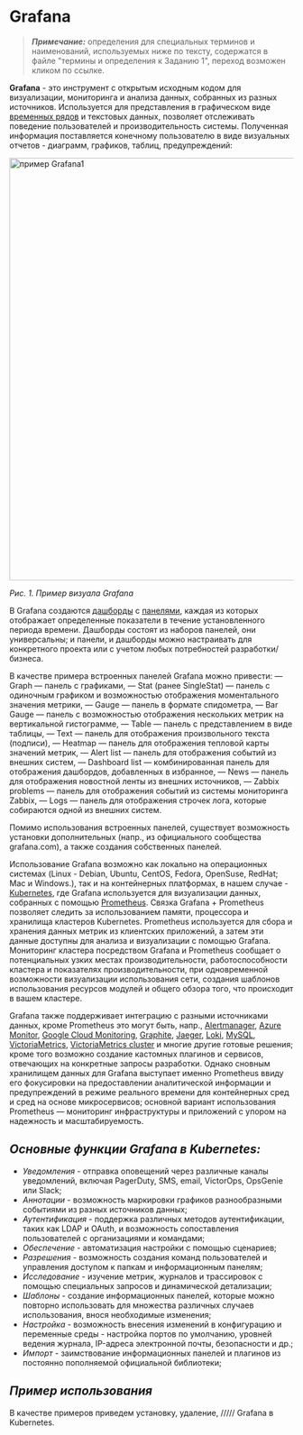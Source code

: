 # Grafana
> ***Примечание:*** определения для специальных терминов и наименований, используемых ниже по тексту, содержатся в файле "термины и определения к Заданию 1", переход возможен кликом по ссылке.

**Grafana** - это инструмент с открытым исходным кодом для визуализации, мониторинга и анализа данных, собранных из разных источников. 
Используется для представления в графическом виде [временных рядов](https://github.com/OlgaYu1/Test-task-SberTech-Olga-Yuvchenko/edit/main/%D1%82%D0%B5%D1%80%D0%BC%D0%B8%D0%BD%D1%8B%20%D0%B8%20%D0%BE%D0%BF%D1%80%D0%B5%D0%B4%D0%B5%D0%BB%D0%B5%D0%BD%D0%B8%D1%8F%20%D0%BA%20%D0%97%D0%B0%D0%B4%D0%B0%D0%BD%D0%B8%D1%8E%201.md#:~:text=%D1%80%D0%B0%D0%B1%D0%BE%D1%82%D0%BE%D1%81%D0%BF%D0%BE%D1%81%D0%BE%D0%B1%D0%BD%D0%BE%D1%81%D1%82%D0%B8%20IT%2D%D0%BE%D0%B1%D0%BE%D1%80%D1%83%D0%B4%D0%BE%D0%B2%D0%B0%D0%BD%D0%B8%D1%8F-,%D0%92%D1%80%D0%B5%D0%BC%D0%B5%D0%BD%D0%BD%D0%BE%D0%B9%20%D1%80%D1%8F%D0%B4,-%D1%81%D0%BE%D0%B2%D0%BE%D0%BA%D1%83%D0%BF%D0%BD%D0%BE%D1%81%D1%82%D1%8C%20%D1%82%D0%BE%D1%87%D0%B5%D0%BA%20%D0%B4%D0%B0%D0%BD%D0%BD%D1%8B%D1%85) и текстовых данных, позволяет отслеживать поведение пользователей и производительность системы. 
Полученная информация поставляется конечному пользователю в виде визуальных отчетов - диаграмм, графиков, таблиц, предупреждений:

<img width="750" alt="пример Grafana1" src="https://github.com/OlgaYu1/Test-task-SberTech-Olga-Yuvchenko/assets/154415031/e0e24664-77c5-4cee-92e6-c1b3fbeeaa90">

*Рис. 1. Пример визуала Grafana*

В  Grafana создаются [дашборды](https://github.com/OlgaYu1/Test-task-SberTech-Olga-Yuvchenko/blob/main/%D1%82%D0%B5%D1%80%D0%BC%D0%B8%D0%BD%D1%8B%20%D0%B8%20%D0%BE%D0%BF%D1%80%D0%B5%D0%B4%D0%B5%D0%BB%D0%B5%D0%BD%D0%B8%D1%8F%20%D0%BA%20%D0%97%D0%B0%D0%B4%D0%B0%D0%BD%D0%B8%D1%8E%201.md#:~:text=%D0%9E%D0%BF%D1%80%D0%B5%D0%B4%D0%B5%D0%BB%D0%B5%D0%BD%D0%B8%D0%B5-,%D0%94%D0%B0%D1%88%D0%B1%D0%BE%D1%80%D0%B4,-%D0%BD%D0%B0%D0%B1%D0%BE%D1%80%20%D0%BE%D1%82%D0%B4%D0%B5%D0%BB%D1%8C%D0%BD%D1%8B%D1%85%20%D0%BF%D0%B0%D0%BD%D0%B5%D0%BB%D0%B5%D0%B9) с [панелями](https://github.com/OlgaYu1/Test-task-SberTech-Olga-Yuvchenko/blob/main/%D1%82%D0%B5%D1%80%D0%BC%D0%B8%D0%BD%D1%8B%20%D0%B8%20%D0%BE%D0%BF%D1%80%D0%B5%D0%B4%D0%B5%D0%BB%D0%B5%D0%BD%D0%B8%D1%8F%20%D0%BA%20%D0%97%D0%B0%D0%B4%D0%B0%D0%BD%D0%B8%D1%8E%201.md#:~:text=%D1%81%20%D0%BF%D0%BE%D1%82%D1%80%D0%B5%D0%B1%D0%BD%D0%BE%D1%81%D1%82%D1%8F%D0%BC%D0%B8%20%D0%BF%D0%BE%D0%BB%D1%8C%D0%B7%D0%BE%D0%B2%D0%B0%D1%82%D0%B5%D0%BB%D1%8F-,%D0%9F%D0%B0%D0%BD%D0%B5%D0%BB%D1%8C,-First%20Header), каждая из которых отображает определенные показатели в течение установленного периода времени. 
Дашборды состоят из наборов панелей, они универсальны; и панели, и дашборды можно настраивать для конкретного проекта или с учетом любых потребностей разработки/бизнеса.

В качестве примера встроенных панелей Grafana можно привести:
— Graph — панель с графиками,
— Stat (ранее SingleStat) — панель с одиночным графиком и возможностью отображения моментального значения метрики,
— Gauge — панель в формате спидометра,
— Bar Gauge — панель с возможностью отображения нескольких метрик на вертикальной гистограмме,
— Table — панель с представлением в виде таблицы,
— Text — панель для отображения произвольного текста (подписи),
— Heatmap — панель для отображения тепловой карты значений метрик,
— Alert list — панель для отображения событий из внешних систем,
— Dashboard list — комбинированная панель для отображения дашбордов, добавленных в избранное,
— News — панель для отображения новостной ленты из внешних источников,
— Zabbix problems — панель для отображения событий из системы мониторинга Zabbix,
— Logs — панель для отображения строчек лога, которые собираются одной из внешних систем.

Помимо использования встроенных панелей, существует возможность установки дополнительных (напр., из официального сообщества grafana.com), а также создания собственных панелей.

Использование Grafana возможно как локально на операционных системах (Linux - Debian, Ubuntu, CentOS, Fedora, OpenSuse, RedHat; Mac и Windows.), так и на контейнерных платформах, в нашем случае - [Kubernetes](https://github.com/OlgaYu1/Test-task-SberTech-Olga-Yuvchenko/edit/main/%D1%82%D0%B5%D1%80%D0%BC%D0%B8%D0%BD%D1%8B%20%D0%B8%20%D0%BE%D0%BF%D1%80%D0%B5%D0%B4%D0%B5%D0%BB%D0%B5%D0%BD%D0%B8%D1%8F%20%D0%BA%20%D0%97%D0%B0%D0%B4%D0%B0%D0%BD%D0%B8%D1%8E%201.md#:~:text=%D0%9E%D0%BF%D1%80%D0%B5%D0%B4%D0%B5%D0%BB%D0%B5%D0%BD%D0%B8%D0%B5-,Kubernetes,-%D0%BE%D1%82%D0%BA%D1%80%D1%8B%D1%82%D0%BE%D0%B5%20%D0%BF%D1%80%D0%BE%D0%B3%D1%80%D0%B0%D0%BC%D0%BC%D0%BD%D0%BE%D0%B5%20%D0%BE%D0%B1%D0%B5%D1%81%D0%BF%D0%B5%D1%87%D0%B5%D0%BD%D0%B8%D0%B5), где Grafana используется для визуализации данных, собранных с помощью [Prometheus](https://github.com/OlgaYu1/Test-task-SberTech-Olga-Yuvchenko/edit/main/%D1%82%D0%B5%D1%80%D0%BC%D0%B8%D0%BD%D1%8B%20%D0%B8%20%D0%BE%D0%BF%D1%80%D0%B5%D0%B4%D0%B5%D0%BB%D0%B5%D0%BD%D0%B8%D1%8F%20%D0%BA%20%D0%97%D0%B0%D0%B4%D0%B0%D0%BD%D0%B8%D1%8E%201.md#:~:text=%D0%BD%D0%B5%D0%BE%D0%B1%D1%85%D0%BE%D0%B4%D0%B8%D0%BC%D0%B0%D1%8F%20%D0%B4%D0%BB%D1%8F%20%D1%80%D0%B0%D0%B1%D0%BE%D1%82%D1%8B-,Prometheus,-%D1%81%D0%B8%D1%81%D1%82%D0%B5%D0%BC%D0%B0%20%D1%81%D0%B5%D1%80%D0%B2%D0%B5%D1%80%D0%BE%D0%B2%20%D0%B8). 
Связка Grafana + Prometheus позволяет следить за использованием памяти, процессора и хранилища кластеров Kubernetes. 
Prometheus используется для сбора и хранения данных метрик из клиентских приложений, а затем эти данные доступны для анализа и визуализации с помощью Grafana.
Мониторинг кластера посредством Grafana и Prometheus сообщает о потенциальных узких местах производительности, работоспособности кластера и показателях производительности, при одновременной возможности визуализации использования сети, создания шаблонов использования ресурсов модулей и общего обзора того, что происходит в вашем кластере.

Grafana также поддерживает интеграцию с разными источниками данных, кроме Prometheus это могут быть, напр., [Alertmanager](https://github.com/OlgaYu1/Test-task-SberTech-Olga-Yuvchenko/edit/main/%D1%82%D0%B5%D1%80%D0%BC%D0%B8%D0%BD%D1%8B%20%D0%B8%20%D0%BE%D0%BF%D1%80%D0%B5%D0%B4%D0%B5%D0%BB%D0%B5%D0%BD%D0%B8%D1%8F%20%D0%BA%20%D0%97%D0%B0%D0%B4%D0%B0%D0%BD%D0%B8%D1%8E%201.md#:~:text=%D0%9E%D0%BF%D1%80%D0%B5%D0%B4%D0%B5%D0%BB%D0%B5%D0%BD%D0%B8%D0%B5-,Alertmanager,-Kubernetes), [Azure Monitor](https://github.com/OlgaYu1/Test-task-SberTech-Olga-Yuvchenko/edit/main/%D1%82%D0%B5%D1%80%D0%BC%D0%B8%D0%BD%D1%8B%20%D0%B8%20%D0%BE%D0%BF%D1%80%D0%B5%D0%B4%D0%B5%D0%BB%D0%B5%D0%BD%D0%B8%D1%8F%20%D0%BA%20%D0%97%D0%B0%D0%B4%D0%B0%D0%BD%D0%B8%D1%8E%201.md#:~:text=Alertmanager-,Azure%20Monitor,-Kubernetes), [Google Cloud Monitoring](https://github.com/OlgaYu1/Test-task-SberTech-Olga-Yuvchenko/edit/main/%D1%82%D0%B5%D1%80%D0%BC%D0%B8%D0%BD%D1%8B%20%D0%B8%20%D0%BE%D0%BF%D1%80%D0%B5%D0%B4%D0%B5%D0%BB%D0%B5%D0%BD%D0%B8%D1%8F%20%D0%BA%20%D0%97%D0%B0%D0%B4%D0%B0%D0%BD%D0%B8%D1%8E%201.md#:~:text=Google%20Cloud%20Monitoring), [Graphite](https://github.com/OlgaYu1/Test-task-SberTech-Olga-Yuvchenko/edit/main/%D1%82%D0%B5%D1%80%D0%BC%D0%B8%D0%BD%D1%8B%20%D0%B8%20%D0%BE%D0%BF%D1%80%D0%B5%D0%B4%D0%B5%D0%BB%D0%B5%D0%BD%D0%B8%D1%8F%20%D0%BA%20%D0%97%D0%B0%D0%B4%D0%B0%D0%BD%D0%B8%D1%8E%201.md#:~:text=Google%20Cloud%20Monitoring-,Graphite,-Kubernetes), [Jaeger](https://github.com/OlgaYu1/Test-task-SberTech-Olga-Yuvchenko/edit/main/%D1%82%D0%B5%D1%80%D0%BC%D0%B8%D0%BD%D1%8B%20%D0%B8%20%D0%BE%D0%BF%D1%80%D0%B5%D0%B4%D0%B5%D0%BB%D0%B5%D0%BD%D0%B8%D1%8F%20%D0%BA%20%D0%97%D0%B0%D0%B4%D0%B0%D0%BD%D0%B8%D1%8E%201.md#:~:text=Graphite-,Jaeger,-Kubernetes), [Loki](https://github.com/OlgaYu1/Test-task-SberTech-Olga-Yuvchenko/edit/main/%D1%82%D0%B5%D1%80%D0%BC%D0%B8%D0%BD%D1%8B%20%D0%B8%20%D0%BE%D0%BF%D1%80%D0%B5%D0%B4%D0%B5%D0%BB%D0%B5%D0%BD%D0%B8%D1%8F%20%D0%BA%20%D0%97%D0%B0%D0%B4%D0%B0%D0%BD%D0%B8%D1%8E%201.md#:~:text=Jaeger-,Loki,-Kubernetes), [MySQL](https://github.com/OlgaYu1/Test-task-SberTech-Olga-Yuvchenko/edit/main/%D1%82%D0%B5%D1%80%D0%BC%D0%B8%D0%BD%D1%8B%20%D0%B8%20%D0%BE%D0%BF%D1%80%D0%B5%D0%B4%D0%B5%D0%BB%D0%B5%D0%BD%D0%B8%D1%8F%20%D0%BA%20%D0%97%D0%B0%D0%B4%D0%B0%D0%BD%D0%B8%D1%8E%201.md#:~:text=Loki-,MySQL,-%7C%20Prometheus%20%7C%20%D1%81%D0%B8%D1%81%D1%82%D0%B5%D0%BC%D0%B0%20%D1%81%D0%B5%D1%80%D0%B2%D0%B5%D1%80%D0%BE%D0%B2), [VictoriaMetrics](https://github.com/OlgaYu1/Test-task-SberTech-Olga-Yuvchenko/edit/main/%D1%82%D0%B5%D1%80%D0%BC%D0%B8%D0%BD%D1%8B%20%D0%B8%20%D0%BE%D0%BF%D1%80%D0%B5%D0%B4%D0%B5%D0%BB%D0%B5%D0%BD%D0%B8%D1%8F%20%D0%BA%20%D0%97%D0%B0%D0%B4%D0%B0%D0%BD%D0%B8%D1%8E%201.md#:~:text=%D1%80%D0%B0%D0%B1%D0%BE%D1%82%D0%BE%D1%81%D0%BF%D0%BE%D1%81%D0%BE%D0%B1%D0%BD%D0%BE%D1%81%D1%82%D0%B8%20IT%2D%D0%BE%D0%B1%D0%BE%D1%80%D1%83%D0%B4%D0%BE%D0%B2%D0%B0%D0%BD%D0%B8%D1%8F-,VictoriaMetrics,-%D0%92%D1%80%D0%B5%D0%BC%D0%B5%D0%BD%D0%BD%D0%BE%D0%B9%20%D1%80%D1%8F%D0%B4), [VictoriaMetrics cluster](https://github.com/OlgaYu1/Test-task-SberTech-Olga-Yuvchenko/edit/main/%D1%82%D0%B5%D1%80%D0%BC%D0%B8%D0%BD%D1%8B%20%D0%B8%20%D0%BE%D0%BF%D1%80%D0%B5%D0%B4%D0%B5%D0%BB%D0%B5%D0%BD%D0%B8%D1%8F%20%D0%BA%20%D0%97%D0%B0%D0%B4%D0%B0%D0%BD%D0%B8%D1%8E%201.md#:~:text=VictoriaMetrics%20cluster) и многие другие готовые решения; кроме того возможно создание кастомных плагинов и сервисов, отвечающих на конкретные запросы разработки. Однако сновным хранилищем данных для Grafana выступает именно Prometheus ввиду его фокусировки на предоставлении аналитической информации и предупреждений в режиме реального времени для контейнерных сред и сред на основе микросервисов; основной вариант использования Prometheus — мониторинг инфраструктуры и приложений с упором на надежность и масштабируемость.

## *Основные функции Grafana в Kubernetes:*
- *Уведомления* - отправка оповещений через различные каналы уведомлений, включая PagerDuty, SMS, email, VictorOps, OpsGenie или Slack;
- *Аннотации* - возможность маркировки графиков разнообразными событиями из разных источников данных;
- *Аутентификация* - поддержка различных методов аутентификации, таких как LDAP и OAuth, и возможность сопоставления пользователей с организациями и командами;
- *Обеспечение* - автоматизация настройки с помощью сценариев;
- *Разрешения* - возможность создания команд пользователей и управления доступом к папкам и информационным панелям;
- *Исследование* - изучение метрик, журналов и трассировок с помощью специальных запросов и динамической детализации;
- *Шаблоны* - создание информационных панелей, которые можно повторно использовать для множества различных случаев использования, внося необходимые изменения;
- *Настройка* - возможность внесения изменений в конфигурацию и переменные среды - настройка портов по умолчанию, уровней ведения журнала, IP-адреса электронной почты, безопасности и др.;
- *Импорт* - заимствование информационных панелей и плагинов из постоянно пополняемой официальной библиотеки;

## *Пример использования*
В качестве примеров приведем установку, удаление, ///// Grafana в Kubernetes.




